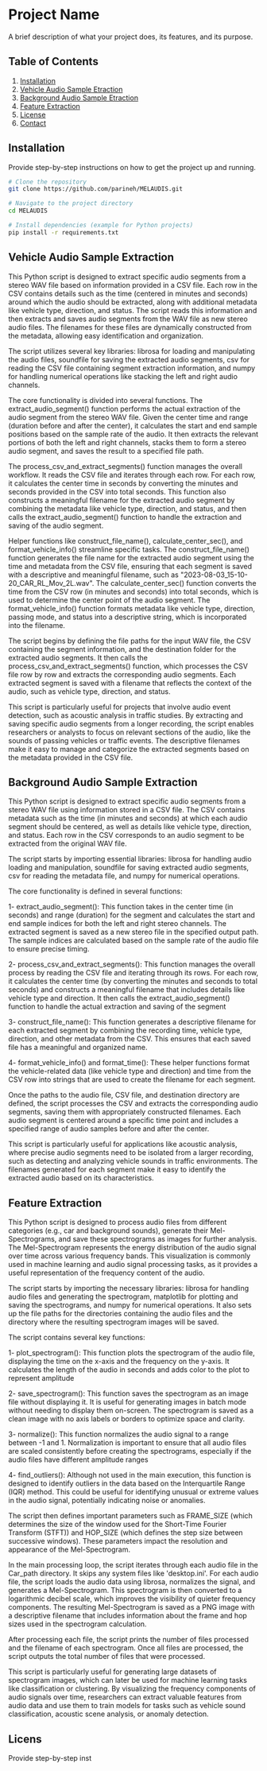 # Project Name

A brief description of what your project does, its features, and its purpose.

## Table of Contents
1. [Installation](#installation)
2. [Vehicle Audio Sample Etraction](#contributing)
3. [Background Audio Sample Etraction](#contributing)
4. [Feature Extraction](#features)
5. [License](#license)
6. [Contact](#contact)

## Installation

Provide step-by-step instructions on how to get the project up and running.
```bash
# Clone the repository
git clone https://github.com/parineh/MELAUDIS.git

# Navigate to the project directory
cd MELAUDIS

# Install dependencies (example for Python projects)
pip install -r requirements.txt
```

## Vehicle Audio Sample Extraction
This Python script is designed to extract specific audio segments from a stereo WAV file based on information provided in a CSV file. Each row in the CSV contains details such as the time (centered in minutes and seconds) around which the audio should be extracted, along with additional metadata like vehicle type, direction, and status. The script reads this information and then extracts and saves audio segments from the WAV file as new stereo audio files. The filenames for these files are dynamically constructed from the metadata, allowing easy identification and organization.

The script utilizes several key libraries: librosa for loading and manipulating the audio files, soundfile for saving the extracted audio segments, csv for reading the CSV file containing segment extraction information, and numpy for handling numerical operations like stacking the left and right audio channels.

The core functionality is divided into several functions. The extract_audio_segment() function performs the actual extraction of the audio segment from the stereo WAV file. Given the center time and range (duration before and after the center), it calculates the start and end sample positions based on the sample rate of the audio. It then extracts the relevant portions of both the left and right channels, stacks them to form a stereo audio segment, and saves the result to a specified file path.

The process_csv_and_extract_segments() function manages the overall workflow. It reads the CSV file and iterates through each row. For each row, it calculates the center time in seconds by converting the minutes and seconds provided in the CSV into total seconds. This function also constructs a meaningful filename for the extracted audio segment by combining the metadata like vehicle type, direction, and status, and then calls the extract_audio_segment() function to handle the extraction and saving of the audio segment.

Helper functions like construct_file_name(), calculate_center_sec(), and format_vehicle_info() streamline specific tasks. The construct_file_name() function generates the file name for the extracted audio segment using the time and metadata from the CSV file, ensuring that each segment is saved with a descriptive and meaningful filename, such as "2023-08-03_15-10-20_CAR_RL_Mov_2L.wav". The calculate_center_sec() function converts the time from the CSV row (in minutes and seconds) into total seconds, which is used to determine the center point of the audio segment. The format_vehicle_info() function formats metadata like vehicle type, direction, passing mode, and status into a descriptive string, which is incorporated into the filename.

The script begins by defining the file paths for the input WAV file, the CSV containing the segment information, and the destination folder for the extracted audio segments. It then calls the process_csv_and_extract_segments() function, which processes the CSV file row by row and extracts the corresponding audio segments. Each extracted segment is saved with a filename that reflects the context of the audio, such as vehicle type, direction, and status.

This script is particularly useful for projects that involve audio event detection, such as acoustic analysis in traffic studies. By extracting and saving specific audio segments from a longer recording, the script enables researchers or analysts to focus on relevant sections of the audio, like the sounds of passing vehicles or traffic events. The descriptive filenames make it easy to manage and categorize the extracted segments based on the metadata provided in the CSV file.

## Background Audio Sample Extraction
This Python script is designed to extract specific audio segments from a stereo WAV file using information stored in a CSV file. The CSV contains metadata such as the time (in minutes and seconds) at which each audio segment should be centered, as well as details like vehicle type, direction, and status. Each row in the CSV corresponds to an audio segment to be extracted from the original WAV file.

The script starts by importing essential libraries: librosa for handling audio loading and manipulation, soundfile for saving extracted audio segments, csv for reading the metadata file, and numpy for numerical operations.

The core functionality is defined in several functions:

1- extract_audio_segment(): This function takes in the center time (in seconds) and range (duration) for the segment and calculates the start and end sample indices for both the left and right stereo channels. The extracted segment is saved as a new stereo file in the specified output path. The sample indices are calculated based on the sample rate of the audio file to ensure precise timing.

2- process_csv_and_extract_segments(): This function manages the overall process by reading the CSV file and iterating through its rows. For each row, it calculates the center time (by converting the minutes and seconds to total seconds) and constructs a meaningful filename that includes details like vehicle type and direction. It then calls the extract_audio_segment() function to handle the actual extraction and saving of the segment

3- construct_file_name(): This function generates a descriptive filename for each extracted segment by combining the recording time, vehicle type, direction, and other metadata from the CSV. This ensures that each saved file has a meaningful and organized name.

4- format_vehicle_info() and format_time(): These helper functions format the vehicle-related data (like vehicle type and direction) and time from the CSV row into strings that are used to create the filename for each segment.

Once the paths to the audio file, CSV file, and destination directory are defined, the script processes the CSV and extracts the corresponding audio segments, saving them with appropriately constructed filenames. Each audio segment is centered around a specific time point and includes a specified range of audio samples before and after the center.

This script is particularly useful for applications like acoustic analysis, where precise audio segments need to be isolated from a larger recording, such as detecting and analyzing vehicle sounds in traffic environments. The filenames generated for each segment make it easy to identify the extracted audio based on its characteristics.


## Feature Extraction
This Python script is designed to process audio files from different categories (e.g., car and background sounds), generate their Mel-Spectrograms, and save these spectrograms as images for further analysis. The Mel-Spectrogram represents the energy distribution of the audio signal over time across various frequency bands. This visualization is commonly used in machine learning and audio signal processing tasks, as it provides a useful representation of the frequency content of the audio.

The script starts by importing the necessary libraries: librosa for handling audio files and generating the spectrogram, matplotlib for plotting and saving the spectrograms, and numpy for numerical operations. It also sets up the file paths for the directories containing the audio files and the directory where the resulting spectrogram images will be saved.

The script contains several key functions:

1- plot_spectrogram(): This function plots the spectrogram of the audio file, displaying the time on the x-axis and the frequency on the y-axis. It calculates the length of the audio in seconds and adds color to the plot to represent amplitude

2- save_spectrogram(): This function saves the spectrogram as an image file without displaying it. It is useful for generating images in batch mode without needing to display them on-screen. The spectrogram is saved as a clean image with no axis labels or borders to optimize space and clarity.

3- normalize(): This function normalizes the audio signal to a range between -1 and 1. Normalization is important to ensure that all audio files are scaled consistently before creating the spectrograms, especially if the audio files have different amplitude ranges

4- find_outliers(): Although not used in the main execution, this function is designed to identify outliers in the data based on the Interquartile Range (IQR) method. This could be useful for identifying unusual or extreme values in the audio signal, potentially indicating noise or anomalies.

The script then defines important parameters such as FRAME_SIZE (which determines the size of the window used for the Short-Time Fourier Transform (STFT)) and HOP_SIZE (which defines the step size between successive windows). These parameters impact the resolution and appearance of the Mel-Spectrogram.

In the main processing loop, the script iterates through each audio file in the Car_path directory. It skips any system files like 'desktop.ini'. For each audio file, the script loads the audio data using librosa, normalizes the signal, and generates a Mel-Spectrogram. This spectrogram is then converted to a logarithmic decibel scale, which improves the visibility of quieter frequency components. The resulting Mel-Spectrogram is saved as a PNG image with a descriptive filename that includes information about the frame and hop sizes used in the spectrogram calculation.

After processing each file, the script prints the number of files processed and the filename of each spectrogram. Once all files are processed, the script outputs the total number of files that were processed.

This script is particularly useful for generating large datasets of spectrogram images, which can later be used for machine learning tasks like classification or clustering. By visualizing the frequency components of audio signals over time, researchers can extract valuable features from audio data and use them to train models for tasks such as vehicle sound classification, acoustic scene analysis, or anomaly detection.


## Licens

Provide step-by-step inst
